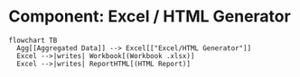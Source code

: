 # Component: Excel / HTML Generator

```mermaid
flowchart TB
  Agg[[Aggregated Data]] --> Excel[["Excel/HTML Generator"]]
  Excel -->|writes| Workbook[(Workbook .xlsx)]
  Excel -->|writes| ReportHTML[(HTML Report)]
```
